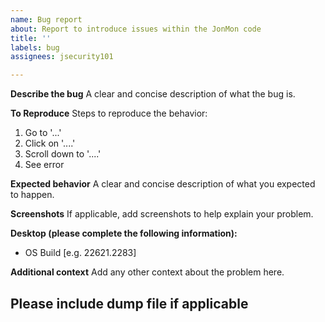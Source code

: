 ```yaml
---
name: Bug report
about: Report to introduce issues within the JonMon code
title: ''
labels: bug
assignees: jsecurity101

---
```


**Describe the bug**
A clear and concise description of what the bug is.

**To Reproduce**
Steps to reproduce the behavior:
1. Go to '...'
2. Click on '....'
3. Scroll down to '....'
4. See error

**Expected behavior**
A clear and concise description of what you expected to happen.

**Screenshots**
If applicable, add screenshots to help explain your problem.

**Desktop (please complete the following information):**
 - OS Build [e.g. 22621.2283]

**Additional context**
Add any other context about the problem here.

## Please include dump file if applicable
